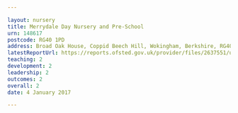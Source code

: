 ```yaml
---

layout: nursery
title: Merrydale Day Nursery and Pre-School
urn: 148617
postcode: RG40 1PD
address: Broad Oak House, Coppid Beech Hill, Wokingham, Berkshire, RG40 1PD
latestReportUrl: https://reports.ofsted.gov.uk/provider/files/2637551/urn/148617.pdf
teaching: 2
development: 2
leadership: 2
outcomes: 2
overall: 2
date: 4 January 2017

---
```

